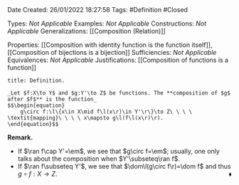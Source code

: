 <br />
<br />

Date Created: 26/01/2022 18:27:58
Tags: #Definition #Closed 

Types: _Not Applicable_
Examples: _Not Applicable_ 
Constructions: _Not Applicable_
Generalizations: [[Composition (Relation)]]

Properties: [[Composition with identity function is the function itself]], [[Composition of bijections is a bijection]]
Sufficiencies: _Not Applicable_
Equivalences: _Not Applicable_
Justifications: [[Composition of functions is a function]]

``` ad-Definition
title: Definition.

_Let $f:X\to Y$ and $g:Y'\to Z$ be functions. The **composition of $g$ after $f$** is the function_
$$\begin{equation}
    g\circ f:\l\{x\in X\mid f\l(x\r)\in Y'\r\}\to Z\ \ \ \ \textit{mapping}\ \ \ \ x\mapsto g\l(f\l(x\r)\r).
\end{equation}$$

```

**Remark.**
* If $\ran f\cap Y'=\em$, we see that $g\circ f=\em$; usually, one only talks about the composition when $Y'\subseteq\ran f$.
* If $\ran f\subseteq Y'$, we see that $\dom\l(g\circ f\r)=\dom f$ and thus $g\circ f:X\to Z$.<span style="float:right;">$\blacklozenge$</span>
